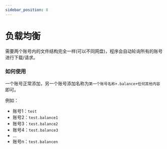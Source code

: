 ```yaml
---
sidebar_position: 8
---
```


# 负载均衡

需要两个账号内的文件结构完全一样(可以不同网盘)，程序会自动轮询所有的账号进行下载/请求。

### 如何使用
一个账号正常添加，另一个账号添加名称为`第一个账号名称+.balance+任何其他内容`即可。

例如：
- 账号1：`test`
- 账号2：`test.balance1`
- 账号3：`test.balance2`
- 账号4：`test.balance3`
- ...
- 账号n：`test.balancen`